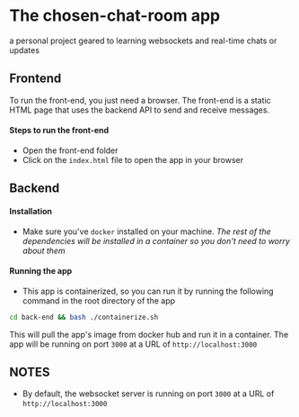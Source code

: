 # The chosen-chat-room app

a personal project geared to learning websockets and real-time chats or updates

## Frontend

To run the front-end, you just need a browser. The front-end is a static HTML page that uses the backend API to send and receive messages.

#### Steps to run the front-end

- Open the front-end folder
- Click on the `index.html` file to open the app in your browser

## Backend

#### Installation

- Make sure you've `docker` installed on your machine. *The rest of the dependencies will be installed in a container so you don't need to worry about them*

#### Running the app

- This app is containerized, so you can run it by running the following command in the root directory of the app

```bash
cd back-end && bash ./containerize.sh
```

This will pull the app's image from docker hub and run it in a container. The app will be running on port `3000` at a URL of `http://localhost:3000`

## NOTES

- By default, the websocket server is running on port `3000` at a URL of `http://localhost:3000`
